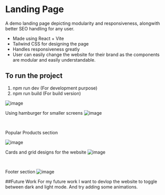 # Landing Page
A demo landing page depicting modularity and responsiveness, alongwith better SEO handling for any user.
<ul>
  <li>
    Made using React + Vite
  </li>
  <li>
    Tailwind CSS for designing the page
  </li>
  <li>
    Handles responsiveness greatly
  </li>  
  <li>
    User can easily change the website for their brand as the components are modular and easily understandable.
  </li>
</ul>

## To run the project
1. npm run dev (For development purpose)
2. npm run build (For build version)


<img alt="image" src="https://github.com/mank-423/LandingPage/assets/96490105/52bb0c5a-950e-4202-84ba-0a8582620cd0">

<br/>

Using hamburger for smaller screens
<img alt="image" src="https://github.com/mank-423/LandingPage/assets/96490105/050b0910-067f-4176-b1dc-df0c0f4a1df6">

<br/>

Popular Products section

<img alt="image" src="https://github.com/mank-423/LandingPage/assets/96490105/b85b53f9-2629-42b6-972a-1aba98f8d421">

<br/>

Cards and grid designs for the website
<img alt="image" src="https://github.com/mank-423/LandingPage/assets/96490105/b21744f4-3917-48dd-a258-4dc754b2d72f">

<br />

Footer section
<img alt="image" src="https://github.com/mank-423/LandingPage/assets/96490105/3d70da92-cbee-436b-9d0e-20f3d916b4da">

##Future Work
For my future work I want to devlop the website to toggle between dark and light mode. And try adding some animations.

